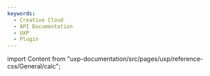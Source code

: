 ```yaml
---
keywords:
  - Creative Cloud
  - API Documentation
  - UXP
  - Plugin
---
```



import Content from "uxp-documentation/src/pages/uxp/reference-css/General/calc";

<Content query="product=xd"/>
